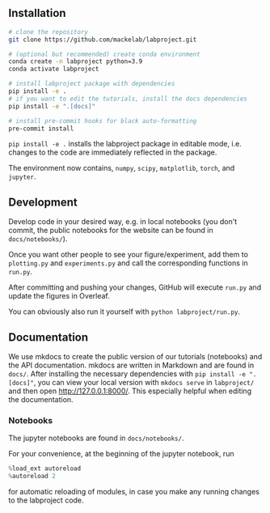 
## Installation
```bash
# clone the repository
git clone https://github.com/mackelab/labproject.git

# (optional but recommended) create conda environment
conda create -n labproject python=3.9
conda activate labproject

# install labproject package with dependencies
pip install -e .
# if you want to edit the tutorials, install the docs dependencies
pip install -e ".[docs]"

# install pre-commit hooks for black auto-formatting
pre-commit install
```

`pip install -e .` installs the labproject package in editable mode, i.e. changes to the code are immediately reflected in the package.

The environment now contains, `numpy`, `scipy`, `matplotlib`, `torch`, and `jupyter`.

## Development

Develop code in your desired way, e.g. in local notebooks (you don't commit, the public notebooks for the website can be found in `docs/notebooks/`). 

Once you want other people to see your figure/experiment, add them to `plotting.py` and `experiments.py` and call the corresponding functions in `run.py`. 

After committing and pushing your changes, GitHub will execute `run.py` and update the figures in Overleaf. 

You can obviously also run it yourself with `python labproject/run.py`.



## Documentation

We use mkdocs to create the public version of our tutorials (notebooks) and the API documentation. mkdocs are written in Markdown and are found in `docs/`. 
After installing the necessary dependencies with `pip install -e ".[docs]"`, you can view your local version with `mkdocs serve` in `labproject/` and then open http://127.0.0.1:8000/. 
This especially helpful when editing the documentation. 

### Notebooks
The jupyter notebooks are found in `docs/notebooks/`.

For your convenience, at the beginning of the jupyter notebook, run    
```python
%load_ext autoreload
%autoreload 2
```
for automatic reloading of modules, in case you make any running changes to the labproject code.
